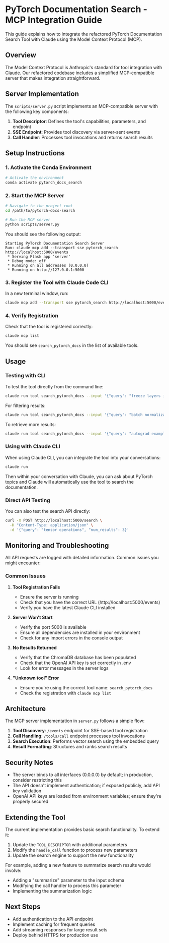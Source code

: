 # PyTorch Documentation Search - MCP Integration Guide

This guide explains how to integrate the refactored PyTorch Documentation Search Tool with Claude using the Model Context Protocol (MCP).

## Overview

The Model Context Protocol is Anthropic's standard for tool integration with Claude. Our refactored codebase includes a simplified MCP-compatible server that makes integration straightforward.

## Server Implementation

The `scripts/server.py` script implements an MCP-compatible server with the following key components:

1. **Tool Descriptor**: Defines the tool's capabilities, parameters, and endpoint
2. **SSE Endpoint**: Provides tool discovery via server-sent events
3. **Call Handler**: Processes tool invocations and returns search results

## Setup Instructions

### 1. Activate the Conda Environment

```bash
# Activate the environment
conda activate pytorch_docs_search
```

### 2. Start the MCP Server

```bash
# Navigate to the project root
cd /path/to/pytorch-docs-search

# Run the MCP server
python scripts/server.py
```

You should see the following output:
```
Starting PyTorch Documentation Search Server
Run: claude mcp add --transport sse pytorch_search http://localhost:5000/events
 * Serving Flask app 'server'
 * Debug mode: off
 * Running on all addresses (0.0.0.0)
 * Running on http://127.0.0.1:5000
```

### 3. Register the Tool with Claude Code CLI

In a new terminal window, run:

```bash
claude mcp add --transport sse pytorch_search http://localhost:5000/events
```

### 4. Verify Registration

Check that the tool is registered correctly:

```bash
claude mcp list
```

You should see `search_pytorch_docs` in the list of available tools.

## Usage

### Testing with CLI

To test the tool directly from the command line:

```bash
claude run tool search_pytorch_docs --input '{"query": "freeze layers in PyTorch"}'
```

For filtering results:

```bash
claude run tool search_pytorch_docs --input '{"query": "batch normalization", "filter": "code"}'
```

To retrieve more results:

```bash
claude run tool search_pytorch_docs --input '{"query": "autograd example", "num_results": 10}'
```

### Using with Claude CLI

When using Claude CLI, you can integrate the tool into your conversations:

```bash
claude run
```

Then within your conversation with Claude, you can ask about PyTorch topics and Claude will automatically use the tool to search the documentation.

### Direct API Testing

You can also test the search API directly:

```bash
curl -X POST http://localhost:5000/search \
  -H "Content-Type: application/json" \
  -d '{"query": "tensor operations", "num_results": 3}'
```

## Monitoring and Troubleshooting

All API requests are logged with detailed information. Common issues you might encounter:

### Common Issues

1. **Tool Registration Fails**
   - Ensure the server is running
   - Check that you have the correct URL (http://localhost:5000/events)
   - Verify you have the latest Claude CLI installed

2. **Server Won't Start**
   - Verify the port 5000 is available
   - Ensure all dependencies are installed in your environment
   - Check for any import errors in the console output

3. **No Results Returned**
   - Verify that the ChromaDB database has been populated
   - Check that the OpenAI API key is set correctly in .env
   - Look for error messages in the server logs

4. **"Unknown tool" Error**
   - Ensure you're using the correct tool name: `search_pytorch_docs`
   - Check the registration with `claude mcp list`

## Architecture

The MCP server implementation in `server.py` follows a simple flow:

1. **Tool Discovery**: `/events` endpoint for SSE-based tool registration
2. **Call Handling**: `/tools/call` endpoint processes tool invocations
3. **Search Execution**: Performs vector search using the embedded query
4. **Result Formatting**: Structures and ranks search results

## Security Notes

- The server binds to all interfaces (0.0.0.0) by default; in production, consider restricting this
- The API doesn't implement authentication; if exposed publicly, add API key validation
- OpenAI API keys are loaded from environment variables; ensure they're properly secured

## Extending the Tool

The current implementation provides basic search functionality. To extend it:

1. Update the `TOOL_DESCRIPTOR` with additional parameters
2. Modify the `handle_call` function to process new parameters
3. Update the search engine to support the new functionality

For example, adding a new feature to summarize search results would involve:
- Adding a "summarize" parameter to the input schema
- Modifying the call handler to process this parameter
- Implementing the summarization logic

## Next Steps

- Add authentication to the API endpoint
- Implement caching for frequent queries
- Add streaming responses for large result sets
- Deploy behind HTTPS for production use